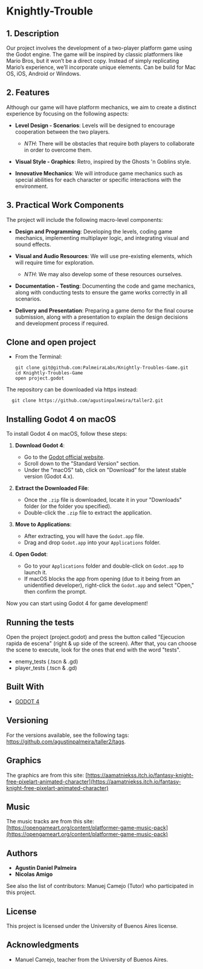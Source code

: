 # Knightly-Trouble

## 1. Description
Our project involves the development of a two-player platform game using the Godot engine. The game will be inspired by classic platformers like Mario Bros, but it won’t be a direct copy. Instead of simply replicating Mario’s experience, we’ll incorporate unique elements. Can be build for Mac OS, iOS, Android or Windows.

## 2. Features
Although our game will have platform mechanics, we aim to create a distinct experience by focusing on the following aspects:

- **Level Design - Scenarios**: Levels will be designed to encourage cooperation between the two players.
  - _NTH_: There will be obstacles that require both players to collaborate in order to overcome them.

- **Visual Style - Graphics**: Retro, inspired by the Ghosts 'n Goblins style.

- **Innovative Mechanics**: We will introduce game mechanics such as special abilities for each character or specific interactions with the environment.

## 3. Practical Work Components
The project will include the following macro-level components:

- **Design and Programming**: Developing the levels, coding game mechanics, implementing multiplayer logic, and integrating visual and sound effects.

- **Visual and Audio Resources**: We will use pre-existing elements, which will require time for exploration.
  - _NTH_: We may also develop some of these resources ourselves.

- **Documentation - Testing**: Documenting the code and game mechanics, along with conducting tests to ensure the game works correctly in all scenarios.

- **Delivery and Presentation**: Preparing a game demo for the final course submission, along with a presentation to explain the design decisions and development process if required.

## Clone and open project
* From the Terminal:

	  git clone git@github.com:PalmeiraLabs/Knightly-Troubles-Game.git
	  cd Knightly-Troubles-Game
	  open project.godot

The repository can be downloaded via https instead: 

	  git clone https://github.com/agustinpalmeira/taller2.git

## Installing Godot 4 on macOS

To install Godot 4 on macOS, follow these steps:

1. **Download Godot 4**:
   - Go to the [Godot official website](https://godotengine.org/download).
   - Scroll down to the "Standard Version" section.
   - Under the "macOS" tab, click on "Download" for the latest stable version (Godot 4.x).

2. **Extract the Downloaded File**:
   - Once the `.zip` file is downloaded, locate it in your "Downloads" folder (or the folder you specified).
   - Double-click the `.zip` file to extract the application.

3. **Move to Applications**:
   - After extracting, you will have the `Godot.app` file.
   - Drag and drop `Godot.app` into your `Applications` folder.

4. **Open Godot**:
   - Go to your `Applications` folder and double-click on `Godot.app` to launch it.
   - If macOS blocks the app from opening (due to it being from an unidentified developer), right-click the `Godot.app` and select "Open," then confirm the prompt.

Now you can start using Godot 4 for game development!

## Running the tests

Open the project (project.godot) and press the button called "Ejecucion rapida de escena" (right & up side of the screen). After that, you can choose the scene to execute, look for the ones that end with the word "tests".

- enemy_tests (.tscn & .gd)
- player_tests (.tscn & .gd)


## Built With
* [GODOT 4](https://godotengine.org/download)

## Versioning

For the versions available, see the following tags: https://github.com/agustinpalmeira/taller2/tags. 

## Graphics

The graphics are from this site: [https://aamatniekss.itch.io/fantasy-knight-free-pixelart-animated-character](https://aamatniekss.itch.io/fantasy-knight-free-pixelart-animated-character)

## Music

The music tracks are from this site: [https://opengameart.org/content/platformer-game-music-pack](https://opengameart.org/content/platformer-game-music-pack)

## Authors

* **Agustin Daniel Palmeira**
* **Nicolas Amigo**

See also the list of contributors: Manuej Camejo (Tutor) who participated in this project.

## License

This project is licensed under the University of Buenos Aires license.

## Acknowledgments

* Manuel Camejo, teacher from the University of Buenos Aires.
